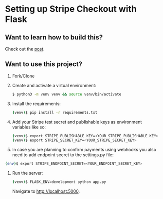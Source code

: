 # Setting up Stripe Checkout with Flask

## Want to learn how to build this?

Check out the [post](https://testdriven.io/blog/flask-stripe-tutorial/).

## Want to use this project?

1. Fork/Clone

1. Create and activate a virtual environment:

    ```sh
    $ python3 -m venv venv && source venv/bin/activate
    ```

1. Install the requirements:

    ```sh
    (venv)$ pip install -r requirements.txt
    ```

1. Add your Stripe test secret and publishable keys as environment variables like so:

    ```sh
    (venv)$ export STRIPE_PUBLISHABLE_KEY=<YOUR_STRIPE_PUBLISHABLE_KEY>
    (venv)$ export STRIPE_SECRET_KEY=<YOUR_STRIPE_SECRET_KEY>
    ```
   
1. In case you are planning to confirm payments using webhooks you also need to add endpoint secret to the settings.py file:

```sh
(env)$ export STRIPE_ENDPOINT_SECRET=<YOUR_ENDPOINT_SECRET_KEY>
```

1. Run the server:

    ```sh
    (venv)$ FLASK_ENV=development python app.py
    ```

    Navigate to [http://localhost:5000](http://localhost:5000).
